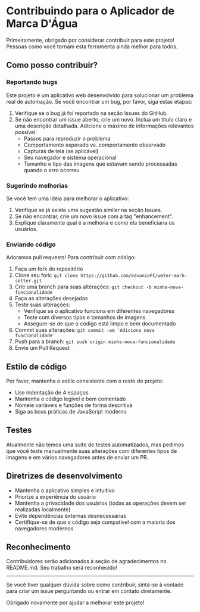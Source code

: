 # Contribuindo para o Aplicador de Marca D'Água

Primeiramente, obrigado por considerar contribuir para este projeto! Pessoas como você tornam esta ferramenta ainda melhor para todos.

## Como posso contribuir?

### Reportando bugs

Este projeto é um aplicativo web desenvolvido para solucionar um problema real de automação. Se você encontrar um bug, por favor, siga estas etapas:

1. Verifique se o bug já foi reportado na seção Issues do GitHub.
2. Se não encontrar um issue aberto, crie um novo. Inclua um título claro e uma descrição detalhada. Adicione o máximo de informações relevantes possível:
   - Passos para reproduzir o problema
   - Comportamento esperado vs. comportamento observado
   - Capturas de tela (se aplicável)
   - Seu navegador e sistema operacional
   - Tamanho e tipo das imagens que estavam sendo processadas quando o erro ocorreu

### Sugerindo melhorias

Se você tem uma ideia para melhorar o aplicativo:

1. Verifique se já existe uma sugestão similar na seção Issues.
2. Se não encontrar, crie um novo issue com a tag "enhancement".
3. Explique claramente qual é a melhoria e como ela beneficiaria os usuários.

### Enviando código

Adoramos pull requests! Para contribuir com código:

1. Faça um fork do repositório
2. Clone seu fork: `git clone https://github.com/edvanioFC/water-mark-setter.git`
3. Crie uma branch para suas alterações: `git checkout -b minha-nova-funcionalidade`
4. Faça as alterações desejadas
5. Teste suas alterações:
   - Verifique se o aplicativo funciona em diferentes navegadores
   - Teste com diversos tipos e tamanhos de imagens
   - Assegure-se de que o código está limpo e bem documentado
6. Commit suas alterações: `git commit -am 'Adiciona nova funcionalidade'`
7. Push para a branch: `git push origin minha-nova-funcionalidade`
8. Envie um Pull Request

## Estilo de código

Por favor, mantenha o estilo consistente com o resto do projeto:

- Use indentação de 4 espaços
- Mantenha o código legível e bem comentado
- Nomeie variáveis e funções de forma descritiva
- Siga as boas práticas de JavaScript moderno

## Testes

Atualmente não temos uma suíte de testes automatizados, mas pedimos que você teste manualmente suas alterações com diferentes tipos de imagens e em vários navegadores antes de enviar um PR.

## Diretrizes de desenvolvimento

- Mantenha o aplicativo simples e intuitivo
- Priorize a experiência do usuário
- Mantenha a privacidade dos usuários (todas as operações devem ser realizadas localmente)
- Evite dependências externas desnecessárias
- Certifique-se de que o código seja compatível com a maioria dos navegadores modernos

## Reconhecimento

Contribuidores serão adicionados à seção de agradecimentos no README.md. Seu trabalho será reconhecido!

---

Se você tiver qualquer dúvida sobre como contribuir, sinta-se à vontade para criar um issue perguntando ou entrar em contato diretamente.

Obrigado novamente por ajudar a melhorar este projeto!

